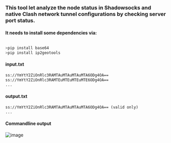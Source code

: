 ### This tool let analyze the node status in Shadowsocks and native Clash network tunnel configurations by checking server port status.
#### It needs to install some dependencies via:

```python

>pip install base64
>pip install ip2geotools
```

#### input.txt
```txt
ss://YmYtY2ZiOnRlc3RAMTAuMTAuMTAuMTA6ODg4OA==
ss://YmYtY2ZiOnRlc3RAMTEuMTEuMTEuMTE6ODg4OA==
...
```
#### output.txt
```txt
ss://YmYtY2ZiOnRlc3RAMTAuMTAuMTAuMTA6ODg4OA== (valid only)
...
```
#### Commandline output
![image](https://user-images.githubusercontent.com/50175239/171719567-05a54c0c-72c7-4620-9624-bf7cfe72e3a4.png)
